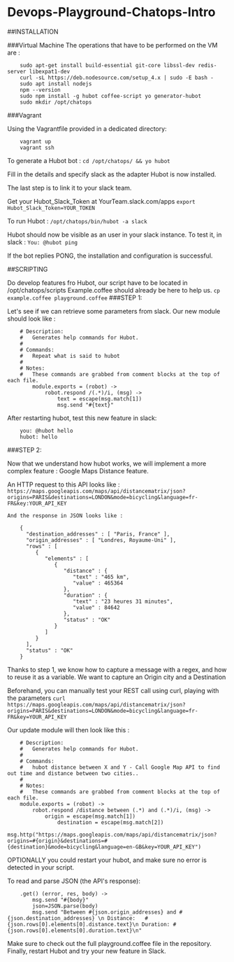 # Devops-Playground-Chatops-Intro

##INSTALLATION

###Virtual Machine
The operations that have to be performed on the VM are :
```
	sudo apt-get install build-essential git-core libssl-dev redis-server libexpat1-dev
	curl -sL https://deb.nodesource.com/setup_4.x | sudo -E bash -
	sudo apt install nodejs
	npm --version
	sudo npm install -g hubot coffee-script yo generator-hubot
	sudo mkdir /opt/chatops 
```
	
###Vagrant

Using the Vagrantfile provided in a dedicated directory:
```
	vagrant up
	vagrant ssh
```
	
To generate a Hubot bot : 
	`cd /opt/chatops/ && yo hubot`
	
Fill in the details and specify slack as the adapter
Hubot is now installed.
	
The last step is to link it to your slack team.

Get your Hubot_Slack_Token at  YourTeam.slack.com/apps
	`export Hubot_Slack_Token=YOUR_TOKEN`
	
To run Hubot : 
	`/opt/chatops/bin/hubot -a slack`
	
Hubot should now be visible as an user in your slack instance.
To test it, in slack :
	`You: @hubot ping`
	
If the bot replies PONG, the installation and configuration is successful.

##SCRIPTING

Do develop features fro Hubot,  our script have to be located in /opt/chatops/scripts
Example.coffee should already be here to help us.
	`cp example.coffee playground.coffee`
###STEP 1:

Let's see if we can retrieve some parameters from slack.
Our new module should look like : 
```
	# Description:
	#   Generates help commands for Hubot.
	#
	# Commands:
	#   Repeat what is said to hubot
	#
	# Notes:
	#   These commands are grabbed from comment blocks at the top of each file.
		module.exports = (robot) ->
			robot.respond /(.*)/i, (msg) ->
				text = escape(msg.match[1])
				msg.send "#{text}"
```

After restarting hubot, test this new feature in slack:
```
	you: @hubot hello
	hubot: hello
```
###STEP 2:

Now that we understand how hubot works, we will implement a more complex feature : Google Maps Distance feature.

An HTTP request to this API looks like :
	`https://maps.googleapis.com/maps/api/distancematrix/json?origins=PARIS&destinations=LONDON&mode=bicycling&language=fr-FR&key:YOUR_API_KEY`
```
And the response in JSON looks like :

	{
	  "destination_addresses" : [ "Paris, France" ],
	  "origin_addresses" : [ "Londres, Royaume-Uni" ],
	  "rows" : [
		 {
			"elements" : [
			   {
				  "distance" : {
					 "text" : "465 km",
					 "value" : 465364
				  },
				  "duration" : {
					 "text" : "23 heures 31 minutes",
					 "value" : 84642
				  },
				  "status" : "OK"
			   }
			]
		 }
	  ],
	  "status" : "OK"
	}
```

Thanks to step 1, we know how to  capture a message with a regex, and how to reuse it as a variable.
We want to capture an Origin city and a Destination 

Beforehand, you can manually test your REST call using curl, playing with the parameters
	`curl https://maps.googleapis.com/maps/api/distancematrix/json?origins=PARIS&destinations=LONDON&mode=bicycling&language=fr-FR&key=YOUR_API_KEY`

Our update module will then look like this : 
```
	# Description:
	#   Generates help commands for Hubot.
	#
	# Commands:
	#   hubot distance between X and Y - Call Google Map API to find out time and distance between two cities..
	#
	# Notes:
	#   These commands are grabbed from comment blocks at the top of each file.
	module.exports = (robot) ->
		robot.respond /distance between (.*) and (.*)/i, (msg) ->
			origin = escape(msg.match[1])
				destination = escape(msg.match[2])
				msg.http("https://maps.googleapis.com/maps/api/distancematrix/json?origins=#{origin}&destinations=#{destination}&mode=bicycling&language=en-GB&key=YOUR_API_KEY")
```

OPTIONALLY you could  restart your hubot, and make sure no error is detected in your script.


To read and parse JSON (the API's response):
```
	.get() (error, res, body) ->
		msg.send "#{body}"
		json=JSON.parse(body)
		msg.send "Between #{json.origin_addresses} and #{json.destination_addresses} \n Distance: 	#{json.rows[0].elements[0].distance.text}\n Duration: #{json.rows[0].elements[0].duration.text}\n"
```
	
Make sure to check out the full playground.coffee file in the repository.
Finally, restart Hubot and try your new feature in Slack.
